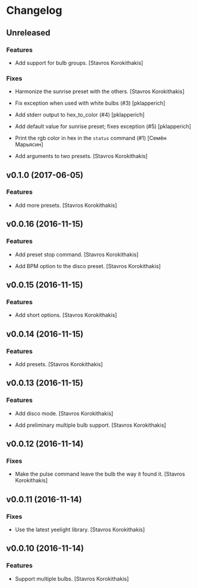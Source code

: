 # Changelog


## Unreleased

### Features

* Add support for bulb groups. [Stavros Korokithakis]

### Fixes

* Harmonize the sunrise preset with the others. [Stavros Korokithakis]

* Fix exception when used with white bulbs (#3) [pklapperich]

* Add stderr output to hex_to_color (#4) [pklapperich]

* Add default value for sunrise preset; fixes exception (#5) [pklapperich]

* Print the rgb color in hex in the `status` command (#1) [Семён Марьясин]

* Add arguments to two presets. [Stavros Korokithakis]


## v0.1.0 (2017-06-05)

### Features

* Add more presets. [Stavros Korokithakis]


## v0.0.16 (2016-11-15)

### Features

* Add preset stop command. [Stavros Korokithakis]

* Add BPM option to the disco preset. [Stavros Korokithakis]


## v0.0.15 (2016-11-15)

### Features

* Add short options. [Stavros Korokithakis]


## v0.0.14 (2016-11-15)

### Features

* Add presets. [Stavros Korokithakis]


## v0.0.13 (2016-11-15)

### Features

* Add disco mode. [Stavros Korokithakis]

* Add preliminary multiple bulb support. [Stavros Korokithakis]


## v0.0.12 (2016-11-14)

### Fixes

* Make the pulse command leave the bulb the way it found it. [Stavros Korokithakis]


## v0.0.11 (2016-11-14)

### Fixes

* Use the latest yeelight library. [Stavros Korokithakis]


## v0.0.10 (2016-11-14)

### Features

* Support multiple bulbs. [Stavros Korokithakis]


